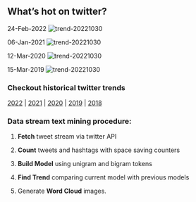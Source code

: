## What’s hot on twitter?

24-Feb-2022
![trend-20221030][20221030]

[20221030]: /word-cloud/trend-2022/trend-202202/trend-20221030.png "trend-20221030"

06-Jan-2021
![trend-20221030][20221030]

[20221030]: /word-cloud/trend-2021/trend-202101/trend-20221030.png "trend-20221030"

12-Mar-2020
![trend-20221030][20221030]

[20221030]: /word-cloud/trend-2020/trend-202003/trend-20221030.png "trend-20221030"

15-Mar-2019
![trend-20221030][20221030]

[20221030]: /word-cloud/trend-2019/trend-201903/trend-20221030.png "trend-20221030"

### Checkout historical twitter trends

[2022](/word-cloud/trend-2022) |
[2021](/word-cloud/trend-2021) |
[2020](/word-cloud/trend-2020) |
[2019](/word-cloud/trend-2019) |
[2018](/word-cloud/trend-2018)

### Data stream text mining procedure:

1. **Fetch** tweet stream via twitter API

2. **Count** tweets and hashtags with space saving counters

3. **Build Model** using unigram and bigram tokens

4. **Find Trend** comparing current model with previous models

5. Generate **Word Cloud** images.

